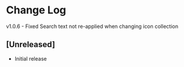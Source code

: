 # Change Log

v1.0.6 - Fixed Search text not re-applied when changing icon collection

## [Unreleased]

- Initial release
